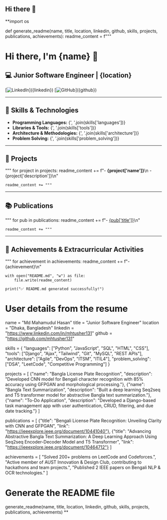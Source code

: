 ## Hi there 👋

<!--
**mhtusher131/mhtusher131** is a ✨ _special_ ✨ repository because its `README.md` (this file) appears on your GitHub profile.

Here are some ideas to get you started:

- 🔭 I’m currently working on ...
- 🌱 I’m currently learning ...
- 👯 I’m looking to collaborate on ...
- 🤔 I’m looking for help with ...
- 💬 Ask me about ...
- 📫 How to reach me: ...
- 😄 Pronouns: ...
- ⚡ Fun fact: ...
-->
**import os

def generate_readme(name, title, location, linkedin, github, skills, projects, publications, achievements):
    readme_content = f"""
# Hi there, I'm {name} 👋

## 💻 Junior Software Engineer | {location}

[![LinkedIn](https://img.shields.io/badge/LinkedIn-{linkedin.split('/')[-1]}-blue)]({linkedin})
[![GitHub](https://img.shields.io/badge/GitHub-{github.split('/')[-1]}-black)]({github})

---

## 🚀 Skills & Technologies

- **Programming Languages:** {', '.join(skills['languages'])}
- **Libraries & Tools:** {', '.join(skills['tools'])}
- **Architecture & Methodologies:** {', '.join(skills['architecture'])}
- **Problem Solving:** {', '.join(skills['problem_solving'])}

---

## 📌 Projects

"""
    for project in projects:
        readme_content += f"- **{project['name']}**\n  - {project['description']}\n"
    
    readme_content += """
---

## 📚 Publications

"""
    for pub in publications:
        readme_content += f"- [{pub['title']}]({pub['link']})\n"
    
    readme_content += """
---

## 🏅 Achievements & Extracurricular Activities

"""
    for achievement in achievements:
        readme_content += f"- {achievement}\n"

    with open("README.md", "w") as file:
        file.write(readme_content)

    print("✅ README.md generated successfully!")

# User details from the resume
name = "Md Mahamudul Hasan"
title = "Junior Software Engineer"
location = "Dhaka, Bangladesh"
linkedin = "https://www.linkedin.com/in/mhtusher131"
github = "https://github.com/mhtusher131"

skills = {
    "languages": ["Python", "JavaScript", "SQL", "HTML", "CSS"],
    "tools": ["Django", "Ajax", "Tailwind", "Git", "MySQL", "REST APIs"],
    "architecture": ["Agile", "DevOps", "ITSM", "ITIL4"],
    "problem_solving": ["DSA", "LeetCode", "Competitive Programming"]
}

projects = [
    {"name": "Bangla License Plate Recognition", "description": "Developed CNN model for Bengali character recognition with 85% accuracy using GFPGAN and morphological processing."},
    {"name": "Bangla Text Summarization", "description": "Built a deep learning Seq2seq and T5 transformer model for abstractive Bangla text summarization."},
    {"name": "To-Do Application", "description": "Developed a Django-based task management app with user authentication, CRUD, filtering, and due date tracking."}
]

publications = [
    {"title": "Bengali License Plate Recognition: Unveiling Clarity with CNN and GFPGAN", "link": "https://ieeexplore.ieee.org/document/10441040"},
    {"title": "Advancing Abstractive Bangla Text Summarization: A Deep Learning Approach Using Seq2seq Encoder-Decoder Model and T5 Transformer", "link": "https://ieeexplore.ieee.org/document/10464712"}
]

achievements = [
    "Solved 200+ problems on LeetCode and Codeforces.",
    "Active member of AUST Innovation & Design Club, contributing to hackathons and team projects.",
    "Published 2 IEEE papers on Bengali NLP & OCR technologies."
]

# Generate the README file
generate_readme(name, title, location, linkedin, github, skills, projects, publications, achievements)
**
